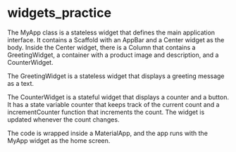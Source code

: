 # widgets_practice 
The MyApp class is a stateless widget that defines the main application interface. It contains a Scaffold with an AppBar and a Center widget as the body. Inside the Center widget, there is a Column that contains a GreetingWidget, a container with a product image and description, and a CounterWidget.

The GreetingWidget is a stateless widget that displays a greeting message as a text.

The CounterWidget is a stateful widget that displays a counter and a button. It has a state variable counter that keeps track of the current count and a incrementCounter function that increments the count. The widget is updated whenever the count changes.

The code is wrapped inside a MaterialApp, and the app runs with the MyApp widget as the home screen.
